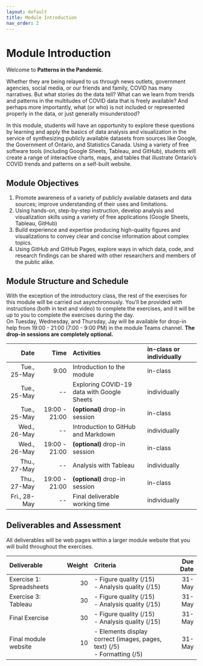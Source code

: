 ```yaml
---
layout: default
title: Module Introduction
nav_order: 2
---
```


<!-- Edit the content below for the workshop in question. Once you're ready to publish, remove the comment characters e.g. "<!--" at the start and end 

-->

<!--
<div class='tableauPlaceholder' id='viz1621708555453' style='position: relative'><noscript><a href='#'><img alt='Dashboard 1 ' src='https:&#47;&#47;public.tableau.com&#47;static&#47;images&#47;va&#47;vax-rates&#47;Dashboard1&#47;1_rss.png' style='border: none' /></a></noscript><object class='tableauViz'  style='display:none;'><param name='host_url' value='https%3A%2F%2Fpublic.tableau.com%2F' /> <param name='embed_code_version' value='3' /> <param name='site_root' value='' /><param name='name' value='vax-rates&#47;Dashboard1' /><param name='tabs' value='no' /><param name='toolbar' value='yes' /><param name='static_image' value='https:&#47;&#47;public.tableau.com&#47;static&#47;images&#47;va&#47;vax-rates&#47;Dashboard1&#47;1.png' /> <param name='animate_transition' value='yes' /><param name='display_static_image' value='yes' /><param name='display_spinner' value='yes' /><param name='display_overlay' value='yes' /><param name='display_count' value='yes' /><param name='language' value='en' /><param name='filter' value='publish=yes' /></object></div>

<script type='text/javascript'>                    var divElement = document.getElementById('viz1621708555453');                    var vizElement = divElement.getElementsByTagName('object')[0];                    if ( divElement.offsetWidth > 800 ) { vizElement.style.minWidth='420px';vizElement.style.maxWidth='650px';vizElement.style.width='100%';vizElement.style.minHeight='587px';vizElement.style.maxHeight='887px';vizElement.style.height=(divElement.offsetWidth*0.75)+'px';} else if ( divElement.offsetWidth > 500 ) { vizElement.style.minWidth='420px';vizElement.style.maxWidth='650px';vizElement.style.width='100%';vizElement.style.minHeight='587px';vizElement.style.maxHeight='887px';vizElement.style.height=(divElement.offsetWidth*0.75)+'px';} else { vizElement.style.width='100%';vizElement.style.height='727px';}                     var scriptElement = document.createElement('script');                    scriptElement.src = 'https://public.tableau.com/javascripts/api/viz_v1.js';                    vizElement.parentNode.insertBefore(scriptElement, vizElement);                </script>
-->



# Module Introduction
Welcome to **Patterns in the Pandemic**. 

Whether they are being relayed to us through news outlets, government agencies, social media, or our friends and family, COVID has many narratives. But what stories do the data tell? What can we learn from trends and patterns in the multitudes of COVID data that is freely available? And perhaps more importantly, what (or who) is not included or represented properly in the data, or just generally misunderstood? 

In this module, students will have an opportunity to explore these questions by learning and apply the basics of data analysis and visualization in the service of synthesizing publicly available datasets from sources like Google, the Government of Ontario, and Statistics Canada. Using a variety of free software tools (including Google Sheets, Tableau, and GitHub), students will create a range of interactive charts, maps, and tables that illustrate Ontario’s COVID trends and patterns on a self-built website. 

## Module Objectives
1.	Promote awareness of a variety of publicly available datasets and data sources; improve understanding of their uses and limitations.
2.	Using hands-on, step-by-step instruction, develop analysis and visualization skills using a variety of free applications (Google Sheets, Tableau, GitHub)
3.	Build experience and expertise producing high-quality figures and visualizations to convey clear and concise information about complex topics. 
4.	Using GitHub and GitHub Pages, explore ways in which data, code, and research findings can be shared with other researchers and members of the public alike. 


## Module Structure and Schedule 
With the exception of the introductory class, the rest of the exercises for this module will be carried out asynchronously. You'll be provided with instructions (both in text and video) to complete the exercises, and it will be up to you to complete the exercises during the day.  
On Tuesday, Wednesday, and Thursday, Jay will be available for drop-in help from 19:00 - 21:00 (7:00 - 9:00 PM) in the module Teams channel. **The drop-in sessions are completely optional.**

|Date|Time|Activities|in-class or individually| 
|---:|---:|:---|:---|
|Tue., 25-May|9:00|Introduction to the module|in-class|
|Tue., 25-May|--|Exploring COVID-19 data with Google Sheets|individually|
|Tue., 25-May|19:00 - 21:00|**(optional)** drop-in session|in-class|
|Wed., 26-May|--|Introduction to GitHub and Markdown|individually|
|Wed., 26-May|19:00 - 21:00|**(optional)** drop-in session|in-class|
|Thu., 27-May|--|Analysis with Tableau|individually|
|Thu., 27-May|19:00 - 21:00|**(optional)** drop-in session|in-class|
|Fri., 28-May|--|Final deliverable working time|individually|

## Deliverables and Assessment
All deliverables will be web pages within a larger module website that you will build throughout the exercises.  

|Deliverable|Weight|Criteria|Due Date|
|:---|---:|:---|---:|
|Exercise 1: Spreadsheets|30|- Figure quality (/15) <br> - Analysis quality (/15) |31-May|
|Exercise 3: Tableau|30|- Figure quality (/15) <br> - Analysis quality (/15) |31-May|
|Final Exercise|30|- Figure quality (/15) <br> - Analysis quality (/15) |31-May|
|Final module website|10|- Elements display correct (images, pages, text) (/5) <br> - Formatting (/5) |31-May|




<!--
## 1. Workshop Introduction
Follow along with the introductory video (or slides).

### Video
<iframe height="480" width="853" allowfullscreen frameborder=0 src="https://echo360.ca/media/a65689c0-c35c-4f33-9c12-f0ac97883f54/public?autoplay=false&automute=false"></iframe>

### Slides
<iframe src="https://docs.google.com/presentation/d/e/2PACX-1vSB6guZ6tdX2wPcsMAzviOOQrcRAeiUNEIAtIRniSx4C3D0Gl35wi60jB5sRlB9eGfs8dVcNvweXxHY/embed?start=false&loop=true&delayms=3000" frameborder="0" width="720" height="434" allowfullscreen="true" mozallowfullscreen="true" webkitallowfullscreen="true"></iframe>
<br>
<br>
When you're ready, navigate to your [first lesson](lesson1) to start using GitHub.

## 2. [Optional] Introduction to GitHub
(optional) Watch the following short introductory video ***What is GitHub?***   
<iframe width="719" height="480" src="https://www.youtube.com/embed/w3jLJU7DT5E" frameborder="0" allow="accelerometer; autoplay; clipboard-write; encrypted-media; gyroscope; picture-in-picture" allowfullscreen></iframe>
<br>
<br>
-->